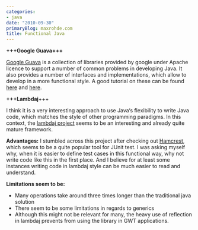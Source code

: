 ```yaml
---
categories:
- java
date: "2010-09-30"
primaryBlog: maxrohde.com
title: Functional Java
---
```


**+++Google Guava+++**

[Google Guava](http://code.google.com/p/guava-libraries/) is a collection of libraries provided by google under Apache licence to support a number of common problems in developing Java. It also provides a number of interfaces and implementations, which allow to develop in a more functional style. A good tutorial on these can be found [here](http://java.dzone.com/articles/touch-functional-style-plain?utm_source=feedburner&utm_medium=feed&utm_campaign=Feed%3A+javalobby%2Ffrontpage+%28Javalobby+%2F+Java+Zone%29) and [here](http://java.dzone.com/articles/touch-functional-style-plain-0).

**+++Lambdaj**+++

I think it is a very interesting approach to use Java‘s flexibility to write Java code, which matches the style of other programming paradigms. In this context, the [lambdaj project](http://code.google.com/p/lambdaj/) seems to be an interesting and already quite mature framework.

**Advantages:** I stumbled across this project after checking out [Hamcrest](http://code.google.com/p/hamcrest/wiki/UsesOfHamcrest), which seems to be a quite popular tool for JUnit test. I was asking myself why, when it is easier to define test cases in this functional way, why not write code like this in the first place. And I believe for at least some instances writing code in lambdaj style can be much easier to read and understand.

**Limitations seem to be:**

- Many operations take around three times longer than the traditional java solution
- There seem to be some limitations in regards to generics
- Although this might not be relevant for many, the heavy use of reflection in lambdaj prevents from using the library in GWT applications.